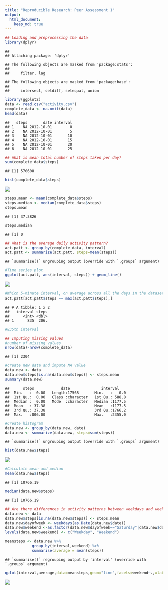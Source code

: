 ```yaml
---
title: "Reproducible Research: Peer Assessment 1"
output: 
  html_document:
    keep_md: true
---
```



```r
## Loading and preprocessing the data
library(dplyr)
```

```
## 
## Attaching package: 'dplyr'
```

```
## The following objects are masked from 'package:stats':
## 
##     filter, lag
```

```
## The following objects are masked from 'package:base':
## 
##     intersect, setdiff, setequal, union
```

```r
library(ggplot2)
data <- read.csv("activity.csv")
complete_data <- na.omit(data)
head(data)
```

```
##   steps       date interval
## 1    NA 2012-10-01        0
## 2    NA 2012-10-01        5
## 3    NA 2012-10-01       10
## 4    NA 2012-10-01       15
## 5    NA 2012-10-01       20
## 6    NA 2012-10-01       25
```




```r
## What is mean total number of steps taken per day?
sum(complete_data$steps)
```

```
## [1] 570608
```

```r
hist(complete_data$steps)
```

![](PA1_template_files/figure-html/unnamed-chunk-2-1.png)<!-- -->



```r
steps.mean <- mean(complete_data$steps)
steps.median <- median(complete_data$steps)
steps.mean
```

```
## [1] 37.3826
```

```r
steps.median
```

```
## [1] 0
```



```r
## What is the average daily activity pattern?
act.patt <- group_by(complete_data, interval)
act.patt <- summarize(act.patt, steps=mean(steps))
```

```
## `summarise()` ungrouping output (override with `.groups` argument)
```

```r
#Time series plot
ggplot(act.patt, aes(interval, steps)) + geom_line()
```

![](PA1_template_files/figure-html/unnamed-chunk-4-1.png)<!-- -->


```r
#Which 5-minute interval, on average across all the days in the dataset, contains the maximum number of steps?
act.patt[act.patt$steps == max(act.patt$steps),]
```

```
## # A tibble: 1 x 2
##   interval steps
##      <int> <dbl>
## 1      835  206.
```

```r
#835th interval
```





```r
## Imputing missing values
#number of missing values
nrow(data)-nrow(complete_data)
```

```
## [1] 2304
```

```r
#create new data and impute NA value
data.new <- data
data.new$steps[is.na(data.new$steps)] <- steps.mean 
summary(data.new)
```

```
##      steps            date              interval     
##  Min.   :  0.00   Length:17568       Min.   :   0.0  
##  1st Qu.:  0.00   Class :character   1st Qu.: 588.8  
##  Median :  0.00   Mode  :character   Median :1177.5  
##  Mean   : 37.38                      Mean   :1177.5  
##  3rd Qu.: 37.38                      3rd Qu.:1766.2  
##  Max.   :806.00                      Max.   :2355.0
```

```r
#Create histogram
data.new <- group_by(data.new, date)
data.new <- summarize(data.new, steps=sum(steps))
```

```
## `summarise()` ungrouping output (override with `.groups` argument)
```

```r
hist(data.new$steps)
```

![](PA1_template_files/figure-html/unnamed-chunk-6-1.png)<!-- -->



```r
#Calculate mean and median
mean(data.new$steps)
```

```
## [1] 10766.19
```

```r
median(data.new$steps)
```

```
## [1] 10766.19
```




```r
## Are there differences in activity patterns between weekdays and weekends?
data.new <- data
data.new$steps[is.na(data.new$steps)] <- steps.mean 
data.new$dayofweek <- weekdays(as.Date(data.new$date))
data.new$weekend <-as.factor(data.new$dayofweek=="Saturday"|data.new$dayofweek=="Sunday")
levels(data.new$weekend) <- c("Weekday", "Weekend")

meansteps <- data.new %>% 
            group_by(interval,weekend) %>% 
            summarise(average = mean(steps))
```

```
## `summarise()` regrouping output by 'interval' (override with `.groups` argument)
```

```r
qplot(interval,average,data=meansteps,geom="line",facets=weekend~.,xlab="5-minute interval",ylab="average number of steps",main="Average steps pattern between Weekday and Weekend")
```

![](PA1_template_files/figure-html/unnamed-chunk-8-1.png)<!-- -->

